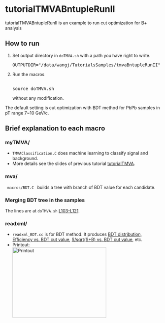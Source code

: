 
<h1> tutorialTMVABntupleRunII </h1>
<p> tutorialTMVABntupleRunII is an example to run cut optimization for B+ analysis </p>

<h2> How to run </h2>
<ol>
<li> Set output directory in <code>doTMVA.sh</code> with a path you have right to write.<br />
<pre>
OUTPUTDIR="/data/wangj/TutorialsSamples/tmvaBntupleRunII"
</pre>
</li>
<li> Run the macros
<pre> 
source doTMVA.sh
</pre> 
<p> without any modification. </p>
</li>
</ol>
<p> The default setting is cut optimization with BDT method for PbPb samples in pT range 7~10 GeV/c. </p>

<h2> Brief explanation to each macro </h2>

<h3> myTMVA/ </h3>
<ul>
<li> <code>TMVAClassification.C</code> does machine learning to classify signal and background. </li>
<li> More details see the slides of previous tutorial <a href="https://github.com/boundino/tutorialTMVA/blob/master/20160608_tutorialTMVA.pdf">tutorialTMVA</a>. </li>
</ul>

<h3> mva/ </h3>
<code> macros/BDT.C </code> builds a tree with branch of BDT value for each candidate.

<h3> Merging BDT tree in the samples </h3>
<p> The lines are at <code>doTMVA.sh</code> <a href="https://github.com/boundino/tutorialTMVABntupleRunII/blob/master/doTMVA.sh#L103-L121">L103-L121</a>. </p>

<h3> readxml/ </h3>
<ul>
<li> <code>readxml_BDT.cc</code> is for BDT method. It produces <a href="plotsREADME/BDT_PbPb_pT_7_10_disEffSB.pdf">BDT distribution</a>, <a href="plotsREADME/BDT_PbPb_pT_7_10_EffvsBDT.pdf">Efficiency vs. BDT cut value</a>, <a href="plotsREADME/BDT_PbPb_pT_7_10_Significance.pdf">S/sqrt(S+B) vs. BDT cut value</a>, etc. <br />
</li>
<li> Printout: <br />
<img src="plotsREADME/tmvaPrintout.png" alt="Printout" style="width:304px;height:228px">
</li>
</ul>
